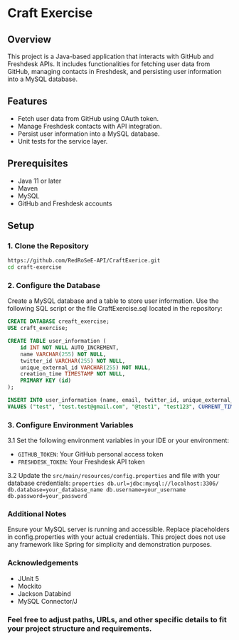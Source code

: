 # Craft Exercise

## Overview

This project is a Java-based application that interacts with GitHub and Freshdesk APIs. It includes functionalities for fetching user data from GitHub, managing contacts in Freshdesk, and persisting user information into a MySQL database.

## Features

- Fetch user data from GitHub using OAuth token.
- Manage Freshdesk contacts with API integration.
- Persist user information into a MySQL database.
- Unit tests for the service layer.

## Prerequisites

- Java 11 or later
- Maven
- MySQL
- GitHub and Freshdesk accounts

## Setup

### 1. Clone the Repository

```sh
https://github.com/RedRoSeE-API/CraftExerice.git
cd craft-exercise
```

### 2. Configure the Database
Create a MySQL database and a table to store user information. Use the following SQL script or the file CraftExercise.sql located in the repository:

```sql
CREATE DATABASE creaft_exercise;
USE craft_exercise; 

CREATE TABLE user_information (
	id INT NOT NULL AUTO_INCREMENT,
    name VARCHAR(255) NOT NULL,
    twitter_id VARCHAR(255) NOT NULL,
    unique_external_id VARCHAR(255) NOT NULL,
    creation_time TIMESTAMP NOT NULL,
    PRIMARY KEY (id)
);

INSERT INTO user_information (name, email, twitter_id, unique_external_id, creation_time)
VALUES ("test", "test.test@gmail.com", "@test1", "test123", CURRENT_TIMESTAMP);
```

### 3. Configure Environment Variables

3.1 Set the following environment variables in your IDE or your environment:
- `GITHUB_TOKEN`: Your GitHub personal access token
- `FRESHDESK_TOKEN`: Your Freshdesk API token

3.2 Update the `src/main/resources/config.properties` and file with your database credentials:
    ```properties
    db.url=jdbc:mysql://localhost:3306/
    db.database=your_database_name
    db.username=your_username
    db.password=your_password
    ```
### Additional Notes
Ensure your MySQL server is running and accessible.
Replace placeholders in config.properties with your actual credentials.
This project does not use any framework like Spring for simplicity and demonstration purposes.

### Acknowledgements
* JUnit 5
* Mockito
* Jackson Databind
* MySQL Connector/J

### Feel free to adjust paths, URLs, and other specific details to fit your project structure and requirements.

